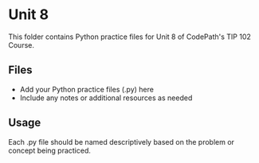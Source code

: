 # Unit 8

This folder contains Python practice files for Unit 8 of CodePath's TIP 102 Course.

## Files
- Add your Python practice files (.py) here
- Include any notes or additional resources as needed

## Usage
Each .py file should be named descriptively based on the problem or concept being practiced.
